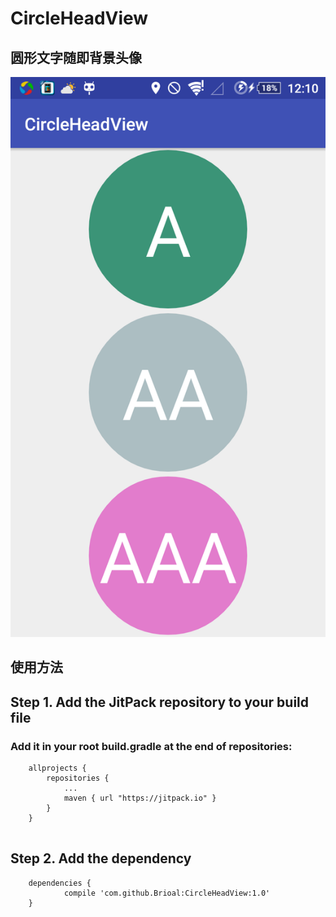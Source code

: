 # CircleHeadView
## 圆形文字随即背景头像
![](https://github.com/Brioal/CircleHeadView/blob/master/art/device-2016-08-22-200908.png)
## 使用方法
## Step 1. Add the JitPack repository to your build file
### Add it in your root build.gradle at the end of repositories:

```
	allprojects {
		repositories {
			...
			maven { url "https://jitpack.io" }
		}
	}
	
```
## Step 2. Add the dependency
```
	dependencies {
	        compile 'com.github.Brioal:CircleHeadView:1.0'
	}
	
```
